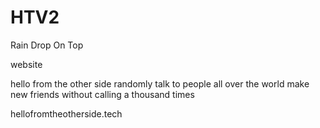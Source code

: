 # HTV2
Rain Drop On Top

website

hello from the other side
randomly talk to people all over the world
make new friends without calling a thousand times

hellofromtheotherside.tech
